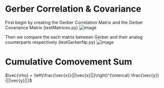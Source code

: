 # Gerber Correlation & Covariance
First begin by creating the Gerber Correlation Matrix and the Gerber Covariance Matrix (testMatrices.py)
![image](https://github.com/diegodalvarez/Gerber/assets/48641554/306fc3b4-e211-454c-9b9e-501b58822535)

Then we compare the each matrix between Gerber and their analog counterparts respectively (testGerberNp.py)
![image](https://github.com/diegodalvarez/Gerber/assets/48641554/e66a3dfc-bbb3-462d-86ec-7de310737422)

# Cumulative Comovement Sum
$\vec{\rho} = \left(\frac{\vec{x}}{||\vec{x}||}\right)^{\intercal}  \frac{\vec{y}}{||\vec{y}||}$
